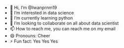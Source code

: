 - 👋 Hi, I’m @Iwanprnm19
- 👀 I’m interested in data science
- 🌱 I’m currently learning python
- 💞️ I’m looking to collaborate on all about data scientist
- 📫 How to reach me, you can reach me on my email
-  😄 Pronouns: Cheer
- ⚡ Fun fact: Yes Yes Yes

<!---
Iwanprnm19/Iwanprnm19 is a ✨ special ✨ repository because its `README.md` (this file) appears on your GitHub profile.
You can click the Preview link to take a look at your changes.
--->
